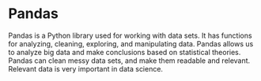 # Pandas
Pandas is a Python library used for working with data sets.
It has functions for analyzing, cleaning, exploring, and manipulating data.
Pandas allows us to analyze big data and make conclusions based on statistical theories.
Pandas can clean messy data sets, and make them readable and relevant.
Relevant data is very important in data science.
